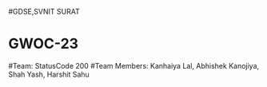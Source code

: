 #GDSE,SVNIT SURAT
# GWOC-23
#Team: StatusCode 200
#Team Members: Kanhaiya Lal,
              Abhishek Kanojiya,
              Shah Yash,
              Harshit Sahu
